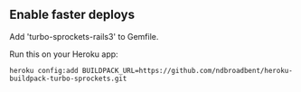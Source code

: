 ## Enable faster deploys

Add 'turbo-sprockets-rails3' to Gemfile.

Run this on your Heroku app:

```
heroku config:add BUILDPACK_URL=https://github.com/ndbroadbent/heroku-buildpack-turbo-sprockets.git
```

